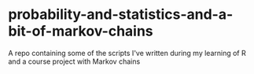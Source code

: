 # probability-and-statistics-and-a-bit-of-markov-chains
A repo containing some of the scripts I've written during my learning of R and a course project with Markov chains
